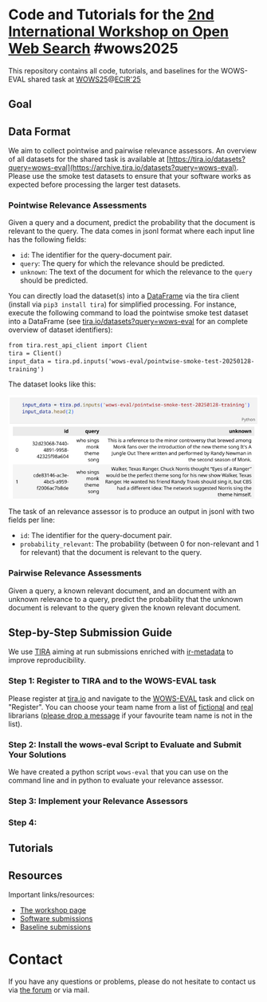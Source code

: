 # Code and Tutorials for the [2nd International Workshop on Open Web Search](https://opensearchfoundation.org/en/events-osf/wows2025) #wows2025

This repository contains all code, tutorials, and baselines for the WOWS-EVAL shared task at [WOWS25](https://opensearchfoundation.org/en/events-osf/wows2025/)@[ECIR'25](https://ecir2025.eu/)

## Goal

## Data Format

We aim to collect pointwise and pairwise relevance assessors. An overview of all datasets for the shared task is available at [https://tira.io/datasets?query=wows-eval](https://archive.tira.io/datasets?query=wows-eval). Please use the smoke test datasets to ensure that your software works as expected before processing the larger test datasets.

### Pointwise Relevance Assessments

Given a query and a document, predict the probability that the document is relevant to the query. The data comes in jsonl format where each input line has the following fields:

- `id`: The identifier for the query-document pair.
- `query`: The query for which the relevance should be predicted.
- `unknown`: The text of the document for which the relevance to the `query` should be predicted.

You can directly load the dataset(s) into a [DataFrame](https://pandas.pydata.org/docs/reference/api/pandas.DataFrame.html) via the tira client (install via `pip3 install tira`) for simplified processing. For instance, execute the following command to load the pointwise smoke test dataset into a DataFrame (see [tira.io/datasets?query=wows-eval](https://archive.tira.io/datasets?query=wows-eval) for an complete overview of dataset identifiers):

```
from tira.rest_api_client import Client
tira = Client()
input_data = tira.pd.inputs('wows-eval/pointwise-smoke-test-20250128-training')
```

The dataset looks like this:

![example of pointwise data](figures/pointwise-data-example.png)

The task of an relevance assessor is to produce an output in jsonl with two fields per line:
- `id`: The identifier for the query-document pair.
- `probability_relevant`: The probability (between 0 for non-relevant and 1 for relevant) that the document is relevant to the query.

### Pairwise Relevance Assessments

Given a query, a known relevant document, and an document with an unknown relevance to a query, predict the probability that the unknown document is relevant to the query given the known relevant document.






## Step-by-Step Submission Guide

We use [TIRA](https://www.tira.io) aiming at run submissions enriched with [ir-metadata](https://www.ir-metadata.org/) to improve reproducibility.

### Step 1: Register to TIRA and to the WOWS-EVAL task

Please register at [tira.io](https://www.tira.io) and navigate to the [WOWS-EVAL](https://www.tira.io/task-overview/wows-eval/) task and click on "Register". You can choose your team name from a list of [fictional](https://en.wikipedia.org/wiki/Category:Fictional_librarians) and [real](https://en.wikipedia.org/wiki/List_of_librarians) librarians ([please drop a message](#contact) if your favourite team name is not in the list).

### Step 2: Install the wows-eval Script to Evaluate and Submit Your Solutions

We have created a python script `wows-eval` that you can use on the command line and in python to evaluate your relevance assessor.

### Step 3: Implement your Relevance Assessors

### Step 4: 


## Tutorials


## Resources

Important links/resources:
- [The workshop page](https://opensearchfoundation.org/en/events-osf/wows2025)
- [Software submissions](https://www.tira.io/task-overview/workshop-on-open-web-search/)
- [Baseline submissions](https://github.com/OpenWebSearch/wows-code/tree/main/ecir25/baselines)

# Contact

If you have any questions or problems, please do not hesitate to contact us via [the forum](https://www.tira.io/t/the-forum-for-the-2nd-international-workshop-on-open-web-search-wows2025) or via mail.

